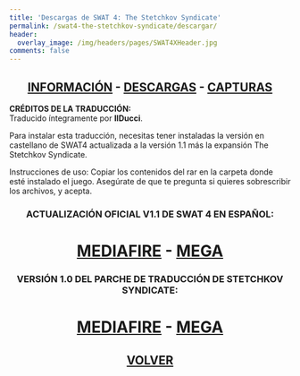```yaml
---
title: 'Descargas de SWAT 4: The Stetchkov Syndicate'
permalink: /swat4-the-stetchkov-syndicate/descargar/
header:
  overlay_image: /img/headers/pages/SWAT4XHeader.jpg
comments: false
---
```

<h2 style="text-align: center;"><strong><a href="/swat4-the-stetchkov-syndicate/informacion/">INFORMACIÓN</a> - <a href="/swat4-the-stetchkov-syndicate/descargar/">DESCARGAS</a> - <a href="/swat4-the-stetchkov-syndicate/capturas/">CAPTURAS</a></strong></h2>

**CRÉDITOS DE LA TRADUCCIÓN:**  
Traducido íntegramente por **IlDucci**.

Para instalar esta traducción, necesitas tener instaladas la versión en castellano de SWAT4 
actualizada a la versión 1.1 más la expansión The Stetchkov Syndicate.

Instrucciones de uso: Copiar los contenidos del rar en la carpeta donde esté instalado 
el juego. Asegúrate de que te pregunta si quieres sobrescribir los archivos, y acepta.

<h3 style="text-align: center;">ACTUALIZACIÓN OFICIAL V1.1 DE SWAT 4 EN ESPAÑOL:</h3>

<h1 style="text-align: center;"><strong><a href="http://www.mediafire.com/download/zm1i1ly4iwuu58o/swat4_update_es_10_11.exe" target="_blank">MEDIAFIRE</a> - <a href="https://mega.nz/#!EMdwFT5T!IcWczmrQBTtmP0rweuZxdXXB3UgMKslnAqBy5ltnQMI" target="_blank">MEGA</a></strong></h1>

<h3 style="text-align: center;">VERSIÓN 1.0 DEL PARCHE DE TRADUCCIÓN DE STETCHKOV SYNDICATE:</h3>

<h1 style="text-align: center;"><strong><a href="http://www.mediafire.com/file/co7m9jbok2k53g4/SWAT4XTraduEspanolV22.7z/file" target="_blank">MEDIAFIRE</a> - <a href="https://mega.nz/#!wFcRjASI!1nmc00I2yQmC7jDJT--Pa6OsaNC4RipwfjNcPe9L9vU" target="_blank">MEGA</a></strong></h1>

<h2 style="text-align: center;"><strong><a href="/swat4-the-stetchkov-syndicate/">VOLVER</a></strong></h2>


